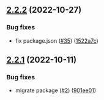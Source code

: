## [2.2.2](https://github.com/technology-studio/service-prop/compare/v2.2.1...v2.2.2) (2022-10-27)


### Bug fixes

* fix package.json ([#35](https://github.com/technology-studio/service-prop/issues/35)) ([1522a7c](https://github.com/technology-studio/service-prop/commit/1522a7cbc9d0c47a7765d79cefeb59ef11e86b3d))

## [2.2.1](https://github.com/technology-studio/service-prop/compare/v2.2.0...v2.2.1) (2022-10-11)


### Bug fixes

* migrate package ([#2](https://github.com/technology-studio/service-prop/issues/2)) ([901ee01](https://github.com/technology-studio/service-prop/commit/901ee0122e7b82d75762bc957351200a17434ab4))
